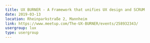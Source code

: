 ```yaml
---
title: UX BURNER - A Framework that unifies UX design and SCRUM
date: 2019-03-13
location: Rheinparkstraße 2, Mannheim
link: https://www.meetup.com/The-UX-BURNER/events/258932343/
usergroup: lux
type: usergroup
---
```

